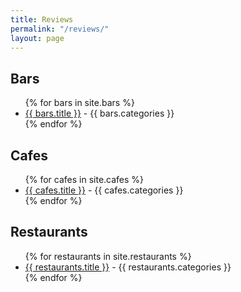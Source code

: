 ```yaml
---
title: Reviews
permalink: "/reviews/"
layout: page
---
```


## Bars
<ul>
{% for bars in site.bars %}
<li><a href="{{ bars.url }}"> {{ bars.title }}</a> - {{ bars.categories }} </li>
{% endfor %}
</ul>

## Cafes
<ul>
{% for cafes in site.cafes %}
<li><a href="{{ cafes.url }}"> {{ cafes.title }}</a> - {{ cafes.categories }} </li>
{% endfor %}
</ul>


## Restaurants
<ul>
{% for restaurants in site.restaurants %}
<li><a href="{{ restaurants.url }}"> {{ restaurants.title }}</a> - {{ restaurants.categories }} </li>
{% endfor %}
</ul>
